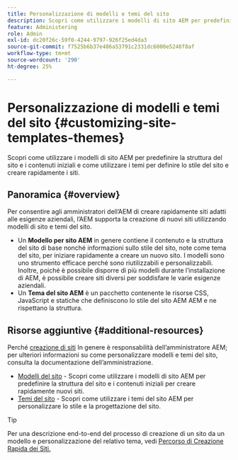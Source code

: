 ```yaml
---
title: Personalizzazione di modelli e temi del sito
description: Scopri come utilizzare i modelli di sito AEM per predefinire la struttura del sito e i contenuti iniziali e come utilizzare i temi per definire lo stile del sito e creare rapidamente i siti.
feature: Administering
role: Admin
exl-id: dc20f26c-59f0-4244-9797-926f25ed4da3
source-git-commit: f7525b6b37e486a53791c2331dc6000e5248f8af
workflow-type: tm+mt
source-wordcount: '290'
ht-degree: 25%

---
```


# Personalizzazione di modelli e temi del sito {#customizing-site-templates-themes}

Scopri come utilizzare i modelli di sito AEM per predefinire la struttura del sito e i contenuti iniziali e come utilizzare i temi per definire lo stile del sito e creare rapidamente i siti.

## Panoramica {#overview}

Per consentire agli amministratori dell’AEM di creare rapidamente siti adatti alle esigenze aziendali, l’AEM supporta la creazione di nuovi siti utilizzando modelli di sito e temi del sito.

* Un **Modello per sito AEM** in genere contiene il contenuto e la struttura del sito di base nonché informazioni sullo stile del sito, note come tema del sito, per iniziare rapidamente a creare un nuovo sito. I modelli sono uno strumento efficace perché sono riutilizzabili e personalizzabili. Inoltre, poiché è possibile disporre di più modelli durante l’installazione di AEM, è possibile creare siti diversi per soddisfare le varie esigenze aziendali.
* Un **Tema del sito AEM** è un pacchetto contenente le risorse CSS, JavaScript e statiche che definiscono lo stile del sito AEM AEM e ne rispettano la struttura.

## Risorse aggiuntive {#additional-resources}

Perché [creazione di siti](/help/sites-cloud/administering/site-creation/create-site.md) In genere è responsabilità dell’amministratore AEM; per ulteriori informazioni su come personalizzare modelli e temi del sito, consulta la documentazione dell’amministrazione.

* [Modelli del sito](/help/sites-cloud/administering/site-creation/site-templates.md) - Scopri come utilizzare i modelli di sito AEM per predefinire la struttura del sito e i contenuti iniziali per creare rapidamente nuovi siti.
* [Temi del sito](/help/sites-cloud/administering/site-creation/site-themes.md) - Scopri come utilizzare i temi del sito AEM per personalizzare lo stile e la progettazione del sito.

>[!TIP]
>
>Per una descrizione end-to-end del processo di creazione di un sito da un modello e personalizzazione del relativo tema, vedi [Percorso di Creazione Rapida dei Siti.](/help/journey-sites/quick-site/overview.md)
